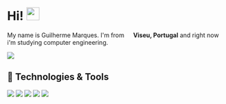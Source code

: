 # Hi! <img src="https://thumbs.gfycat.com/MeatyEnchantingAdder.webp" width="30px">

My name is Guilherme Marques. I'm from <img src="https://image.flaticon.com/icons/svg/197/197463.svg" width="13"/> <strong>Viseu, Portugal</strong> and right now i'm studying computer engineering. <br>

![](https://komarev.com/ghpvc/?username=devguimarques&color=informational)

## 🔧 Technologies & Tools
![](https://img.shields.io/badge/Code-VisualStudioCode-informational?style=flat&logo=visual-studio-code&logoColor=white&color=informational)
![](https://img.shields.io/badge/Code-Python-informational?style=flat&logo=python&logoColor=white&color=informational)
![](https://img.shields.io/badge/Code-JavaScript-informational?style=flat&logo=javascript&logoColor=white&color=informational)
![](https://img.shields.io/badge/Code-HTML5-informational?style=flat&logo=html5&logoColor=white&color=informational)
![](https://img.shields.io/badge/Code-CSS3-informational?style=flat&logo=css3&logoColor=white&color=informational)
